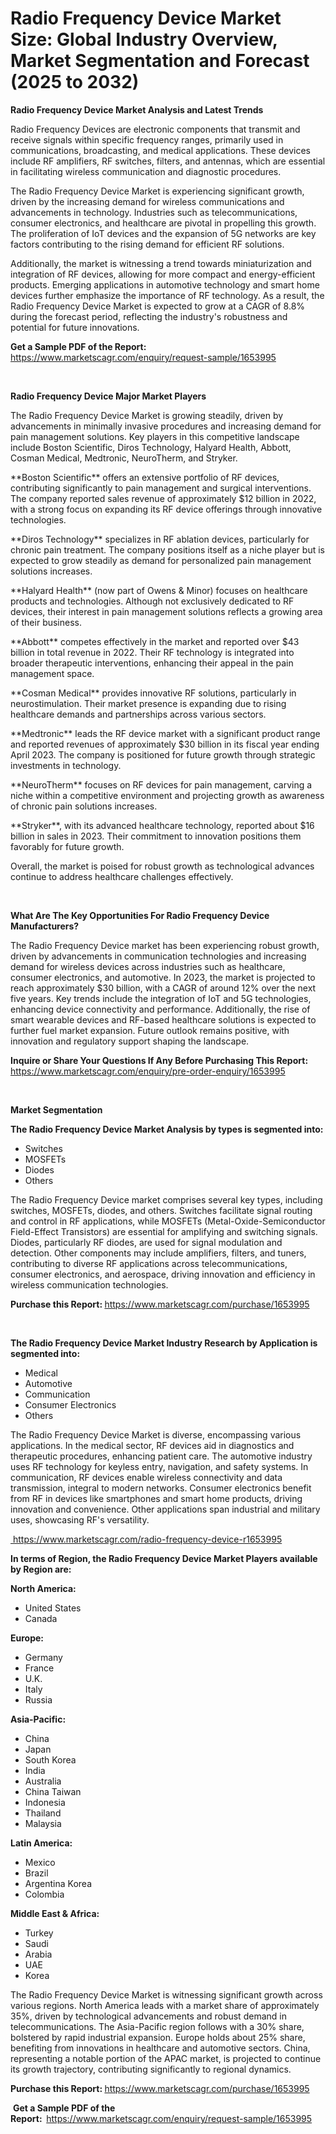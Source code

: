 <p><h1>Radio Frequency Device Market Size: Global Industry Overview, Market Segmentation and Forecast (2025 to 2032)</h1></p><p><strong>Radio Frequency Device Market Analysis and Latest Trends</strong></p>
<p><p>Radio Frequency Devices are electronic components that transmit and receive signals within specific frequency ranges, primarily used in communications, broadcasting, and medical applications. These devices include RF amplifiers, RF switches, filters, and antennas, which are essential in facilitating wireless communication and diagnostic procedures.</p><p>The Radio Frequency Device Market is experiencing significant growth, driven by the increasing demand for wireless communications and advancements in technology. Industries such as telecommunications, consumer electronics, and healthcare are pivotal in propelling this growth. The proliferation of IoT devices and the expansion of 5G networks are key factors contributing to the rising demand for efficient RF solutions.</p><p>Additionally, the market is witnessing a trend towards miniaturization and integration of RF devices, allowing for more compact and energy-efficient products. Emerging applications in automotive technology and smart home devices further emphasize the importance of RF technology. As a result, the Radio Frequency Device Market is expected to grow at a CAGR of 8.8% during the forecast period, reflecting the industry's robustness and potential for future innovations.</p></p>
<p><strong>Get a Sample PDF of the Report:&nbsp;</strong> <a href="https://www.marketscagr.com/enquiry/request-sample/1653995?utm_campaign=3557&utm_medium=2&utm_source=Github&utm_content=ia&utm_term=18042025&utm_id=radio-frequency-device">https://www.marketscagr.com/enquiry/request-sample/1653995</a></p>
<p>&nbsp;</p>
<p><strong>Radio Frequency Device Major Market Players</strong></p>
<p><p>The Radio Frequency Device Market is growing steadily, driven by advancements in minimally invasive procedures and increasing demand for pain management solutions. Key players in this competitive landscape include Boston Scientific, Diros Technology, Halyard Health, Abbott, Cosman Medical, Medtronic, NeuroTherm, and Stryker.</p><p>**Boston Scientific** offers an extensive portfolio of RF devices, contributing significantly to pain management and surgical interventions. The company reported sales revenue of approximately $12 billion in 2022, with a strong focus on expanding its RF device offerings through innovative technologies.</p><p>**Diros Technology** specializes in RF ablation devices, particularly for chronic pain treatment. The company positions itself as a niche player but is expected to grow steadily as demand for personalized pain management solutions increases.</p><p>**Halyard Health** (now part of Owens & Minor) focuses on healthcare products and technologies. Although not exclusively dedicated to RF devices, their interest in pain management solutions reflects a growing area of their business.</p><p>**Abbott** competes effectively in the market and reported over $43 billion in total revenue in 2022. Their RF technology is integrated into broader therapeutic interventions, enhancing their appeal in the pain management space.</p><p>**Cosman Medical** provides innovative RF solutions, particularly in neurostimulation. Their market presence is expanding due to rising healthcare demands and partnerships across various sectors.</p><p>**Medtronic** leads the RF device market with a significant product range and reported revenues of approximately $30 billion in its fiscal year ending April 2023. The company is positioned for future growth through strategic investments in technology.</p><p>**NeuroTherm** focuses on RF devices for pain management, carving a niche within a competitive environment and projecting growth as awareness of chronic pain solutions increases.</p><p>**Stryker**, with its advanced healthcare technology, reported about $16 billion in sales in 2023. Their commitment to innovation positions them favorably for future growth.</p><p>Overall, the market is poised for robust growth as technological advances continue to address healthcare challenges effectively.</p></p>
<p>&nbsp;</p>
<p><strong>What Are The Key Opportunities For Radio Frequency Device Manufacturers?</strong></p>
<p><p>The Radio Frequency Device market has been experiencing robust growth, driven by advancements in communication technologies and increasing demand for wireless devices across industries such as healthcare, consumer electronics, and automotive. In 2023, the market is projected to reach approximately $30 billion, with a CAGR of around 12% over the next five years. Key trends include the integration of IoT and 5G technologies, enhancing device connectivity and performance. Additionally, the rise of smart wearable devices and RF-based healthcare solutions is expected to further fuel market expansion. Future outlook remains positive, with innovation and regulatory support shaping the landscape.</p></p>
<p><strong>Inquire or Share Your Questions If Any Before Purchasing This Report:</strong> <a href="https://www.marketscagr.com/enquiry/pre-order-enquiry/1653995?utm_campaign=3557&utm_medium=2&utm_source=Github&utm_content=ia&utm_term=18042025&utm_id=radio-frequency-device">https://www.marketscagr.com/enquiry/pre-order-enquiry/1653995</a></p>
<p>&nbsp;</p>
<p><strong>Market Segmentation</strong></p>
<p><strong>The Radio Frequency Device Market Analysis by types is segmented into:</strong></p>
<p><ul><li>Switches</li><li>MOSFETs</li><li>Diodes</li><li>Others</li></ul></p>
<p><p>The Radio Frequency Device market comprises several key types, including switches, MOSFETs, diodes, and others. Switches facilitate signal routing and control in RF applications, while MOSFETs (Metal-Oxide-Semiconductor Field-Effect Transistors) are essential for amplifying and switching signals. Diodes, particularly RF diodes, are used for signal modulation and detection. Other components may include amplifiers, filters, and tuners, contributing to diverse RF applications across telecommunications, consumer electronics, and aerospace, driving innovation and efficiency in wireless communication technologies.</p></p>
<p><strong>Purchase this Report:&nbsp;</strong><a href="https://www.marketscagr.com/purchase/1653995?utm_campaign=3557&utm_medium=2&utm_source=Github&utm_content=ia&utm_term=18042025&utm_id=radio-frequency-device">https://www.marketscagr.com/purchase/1653995</a></p>
<p>&nbsp;</p>
<p><strong>The Radio Frequency Device Market Industry Research by Application is segmented into:</strong></p>
<p><ul><li>Medical</li><li>Automotive</li><li>Communication</li><li>Consumer Electronics</li><li>Others</li></ul></p>
<p><p>The Radio Frequency Device Market is diverse, encompassing various applications. In the medical sector, RF devices aid in diagnostics and therapeutic procedures, enhancing patient care. The automotive industry uses RF technology for keyless entry, navigation, and safety systems. In communication, RF devices enable wireless connectivity and data transmission, integral to modern networks. Consumer electronics benefit from RF in devices like smartphones and smart home products, driving innovation and convenience. Other applications span industrial and military uses, showcasing RF's versatility.</p></p>
<p><a href="https://www.marketscagr.com/radio-frequency-device-r1653995?utm_campaign=3557&utm_medium=2&utm_source=Github&utm_content=ia&utm_term=18042025&utm_id=radio-frequency-device">&nbsp;https://www.marketscagr.com/radio-frequency-device-r1653995</a></p>
<p><strong>In terms of Region, the Radio Frequency Device Market Players available by Region are:</strong></p>
<p>
    <p> <strong> North America: </strong>
        <ul>
            <li>United States</li>
            <li>Canada</li>
        </ul>
        </p> 
    <p> <strong> Europe: </strong>
        <ul>
            <li>Germany</li>
            <li>France</li>
            <li>U.K.</li>
            <li>Italy</li>
            <li>Russia</li>
        </ul>
        </p> 
    <p> <strong> Asia-Pacific: </strong>
        <ul>
            <li>China</li>
            <li>Japan</li>
            <li>South Korea</li>
            <li>India</li>
            <li>Australia</li>
            <li>China Taiwan</li>
            <li>Indonesia</li>
            <li>Thailand</li>
            <li>Malaysia</li>
        </ul>
        </p> 
    <p> <strong> Latin America: </strong>
        <ul>
            <li>Mexico</li>
            <li>Brazil</li>
            <li>Argentina Korea</li>
            <li>Colombia</li>
        </ul>
        </p> 
    <p> <strong> Middle East & Africa: </strong>
        <ul>
            <li>Turkey</li>
            <li>Saudi</li>
            <li>Arabia</li>
            <li>UAE</li>
            <li>Korea</li>
        </ul>
    </p>
    </p>
<p><p>The Radio Frequency Device Market is witnessing significant growth across various regions. North America leads with a market share of approximately 35%, driven by technological advancements and robust demand in telecommunications. The Asia-Pacific region follows with a 30% share, bolstered by rapid industrial expansion. Europe holds about 25% share, benefiting from innovations in healthcare and automotive sectors. China, representing a notable portion of the APAC market, is projected to continue its growth trajectory, contributing significantly to regional dynamics.</p></p>
<p><strong>Purchase this Report: </strong><a href="https://www.marketscagr.com/purchase/1653995?utm_campaign=3557&utm_medium=2&utm_source=Github&utm_content=ia&utm_term=18042025&utm_id=radio-frequency-device">https://www.marketscagr.com/purchase/1653995</a></p>
<p>&nbsp;<strong>Get a Sample PDF of the Report:&nbsp;&nbsp;</strong><a href="https://www.marketscagr.com/enquiry/request-sample/1653995?utm_campaign=3557&utm_medium=2&utm_source=Github&utm_content=ia&utm_term=18042025&utm_id=radio-frequency-device">https://www.marketscagr.com/enquiry/request-sample/1653995</a></p>
<p><strong></strong></p>
<p><p></p><p></p><p></p></p>